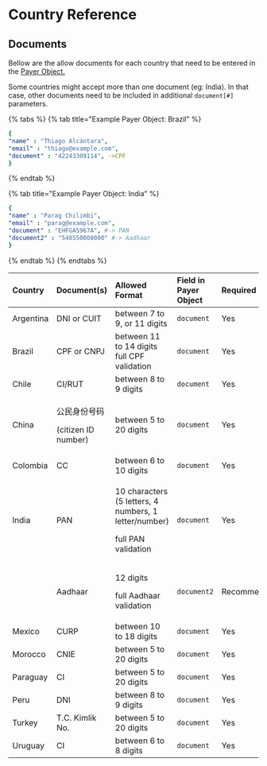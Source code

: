 # Country Reference

## Documents

Bellow are the allow documents for each country that need to be entered in the [Payer Object. ](payments/#the-payer-object)

Some countries might accept more than one document \(eg: India\). In that case, other documents need to be included in additional `document[#]` parameters.

{% tabs %}
{% tab title="Example Payer Object: Brazil" %}
```yaml
{
"name" : "Thiago Alcántara",
"email" : "thiago@example.com",
"document" : "42243309114", ->CPF
}
```
{% endtab %}

{% tab title="Example Payer Object: India" %}
```yaml
{
"name" : "Parag Chilimbi",
"email" : "parag@example.com",
"document" : "EHFGA5967A", #-> PAN 
"document2" : "548550008000" #-> Aadhaar
}
```
{% endtab %}
{% endtabs %}

<table>
  <thead>
    <tr>
      <th style="text-align:left">Country</th>
      <th style="text-align:left">Document(s)</th>
      <th style="text-align:left">Allowed Format</th>
      <th style="text-align:left">Field in Payer Object</th>
      <th style="text-align:left">Required</th>
    </tr>
  </thead>
  <tbody>
    <tr>
      <td style="text-align:left">Argentina</td>
      <td style="text-align:left">DNI or CUIT</td>
      <td style="text-align:left">between 7 to 9, or 11 digits</td>
      <td style="text-align:left"><code>document</code>
      </td>
      <td style="text-align:left">Yes</td>
    </tr>
    <tr>
      <td style="text-align:left">Brazil</td>
      <td style="text-align:left">CPF or CNPJ</td>
      <td style="text-align:left">between 11 to 14 digits
        <br />full CPF validation</td>
      <td style="text-align:left"><code>document</code>
      </td>
      <td style="text-align:left">Yes</td>
    </tr>
    <tr>
      <td style="text-align:left">Chile</td>
      <td style="text-align:left">CI/RUT</td>
      <td style="text-align:left">between 8 to 9 digits</td>
      <td style="text-align:left"><code>document</code>
      </td>
      <td style="text-align:left">Yes</td>
    </tr>
    <tr>
      <td style="text-align:left">China</td>
      <td style="text-align:left">
        <p>公民身份号码</p>
        <p>(citizen ID number)</p>
      </td>
      <td style="text-align:left">between 5 to 20 digits</td>
      <td style="text-align:left"><code>document</code>
      </td>
      <td style="text-align:left">Yes</td>
    </tr>
    <tr>
      <td style="text-align:left">Colombia</td>
      <td style="text-align:left">CC</td>
      <td style="text-align:left">between 6 to 10 digits</td>
      <td style="text-align:left"><code>document</code>
      </td>
      <td style="text-align:left">Yes</td>
    </tr>
    <tr>
      <td style="text-align:left">India</td>
      <td style="text-align:left">PAN</td>
      <td style="text-align:left">
        <p>10 characters
          <br />(5 letters, 4 numbers, 1 letter/number)</p>
        <p>full PAN validation</p>
      </td>
      <td style="text-align:left"><code>document</code>
      </td>
      <td style="text-align:left">Yes</td>
    </tr>
    <tr>
      <td style="text-align:left"></td>
      <td style="text-align:left">Aadhaar</td>
      <td style="text-align:left">
        <p>12 digits</p>
        <p>full Aadhaar validation</p>
      </td>
      <td style="text-align:left"><code>document2</code>
      </td>
      <td style="text-align:left">Recommended</td>
    </tr>
    <tr>
      <td style="text-align:left">Mexico</td>
      <td style="text-align:left">CURP</td>
      <td style="text-align:left">between 10 to 18 digits</td>
      <td style="text-align:left"><code>document</code>
      </td>
      <td style="text-align:left">Yes</td>
    </tr>
    <tr>
      <td style="text-align:left">Morocco</td>
      <td style="text-align:left">CNIE</td>
      <td style="text-align:left">between 5 to 20 digits</td>
      <td style="text-align:left"><code>document</code>
      </td>
      <td style="text-align:left">Yes</td>
    </tr>
    <tr>
      <td style="text-align:left">Paraguay</td>
      <td style="text-align:left">CI</td>
      <td style="text-align:left">between 5 to 20 digits</td>
      <td style="text-align:left"><code>document</code>
      </td>
      <td style="text-align:left">Yes</td>
    </tr>
    <tr>
      <td style="text-align:left">Peru</td>
      <td style="text-align:left">DNI</td>
      <td style="text-align:left">between 8 to 9 digits</td>
      <td style="text-align:left"><code>document</code>
      </td>
      <td style="text-align:left">Yes</td>
    </tr>
    <tr>
      <td style="text-align:left">Turkey</td>
      <td style="text-align:left">T.C. Kimlik No.</td>
      <td style="text-align:left">between 5 to 20 digits</td>
      <td style="text-align:left"><code>document</code>
      </td>
      <td style="text-align:left">Yes</td>
    </tr>
    <tr>
      <td style="text-align:left">Uruguay</td>
      <td style="text-align:left">CI</td>
      <td style="text-align:left">between 6 to 8 digits</td>
      <td style="text-align:left"><code>document</code>
      </td>
      <td style="text-align:left">Yes</td>
    </tr>
  </tbody>
</table>